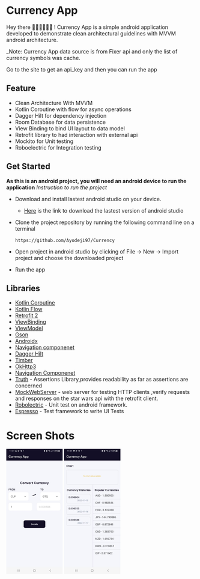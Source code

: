 # Currency App

Hey there 👋🏼👋🏼👋🏼 !
Currency App is a simple android application developed to demonstrate clean architectural guidelines with MVVM android architecture.

_Note: Currency App data source is from Fixer api and only the list of currency symbols was cache.

Go to the site to get an api_key and then you can run the app

## Feature
* Clean Architecture With MVVM
* Kotlin Coroutine with flow for async operations
* Dagger Hilt for dependency injection
* Room Database for data persistence
* View Binding to bind UI layout to data model
* Retrofit library to had interaction with external api
* Mockito for Unit testing
* Roboelectric for Integration testing


## Get Started
**As this is an android project, you will need an android device to run the application**
_Instruction to run the project_
* Download and install lastest android studio on your device.
    - [Here](https://developer.android.com/studio) is the link to download the lastest version of android studio
* Clone the project repository by running the following command line on a terminal

    ```
    https://github.com/Ayodeji97/Currency
    ```
* Open project in android studio by clicking of File -> New -> Import project and choose the downloaded project
* Run the app

## Libraries
* [Kotlin Coroutine](https://developer.android.com/kotlin/coroutines)
* [Kotlin Flow](https://developer.android.com/kotlin/flow)
* [Retrofit 2](https://github.com/square/retrofit)
* [ViewBinding](https://developer.android.com/topic/libraries/view-binding)
* [ViewModel](https://developer.android.com/topic/libraries/architecture/viewmodel)
* [Gson](https://github.com/google/gson)
* [Androidx](https://developer.android.com/jetpack/androidx)
* [Navigation componenet](https://developer.android.com/guide/navigation)
* [Dagger Hilt](https://dagger.dev/hilt/)
* [Timber](https://github.com/JakeWharton/timber)
* [OkHttp3](https://square.github.io/okhttp/)
* [Navigation Componenet](https://developer.android.com/guide/navigation)
* [Truth](https://truth.dev/) - Assertions Library,provides readability as far as assertions are concerned
* [MockWebServer](https://github.com/square/okhttp/tree/master/mockwebserver) - web server for testing HTTP clients ,verify requests and responses on the star wars api with the retrofit client.
* [Robolectric](http://robolectric.org/) - Unit test on android framework.
* [Espresso](https://developer.android.com/training/testing/espresso) - Test framework to write UI Tests


# Screen Shots
<p float="left">
  <img src="app/src/main/res/drawable/currency_home.jpeg" width="150" />
  <img src="app/src/main/res/drawable/currency_details.jpeg" width="150" />
</p>
